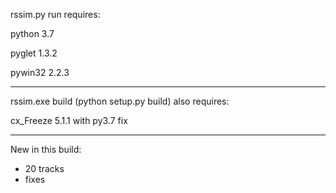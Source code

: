 rssim.py run requires:

python 3.7

pyglet 1.3.2

pywin32 2.2.3

-------------------------------------------

rssim.exe build (python setup.py build) also requires:

cx_Freeze 5.1.1 with py3.7 fix

-------------------------------------------

New in this build:
- 20 tracks
- fixes
